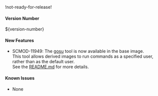 !not-ready-for-release!

#### Version Number
${version-number}

#### New Features
- SCMOD-11949: The [gosu](https://github.com/tianon/gosu/) tool is now available in the base image.  
  This tool allows derived images to run commands as a specified user, rather than as the default user.  
  See the [README.md](https://github.com/CAFapi/opensuse-jeptalon-image/blob/develop/README.md) for more details.

#### Known Issues
- None

